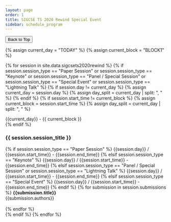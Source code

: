 ```yaml
---
layout: page
order: 1
title: SIGCSE TS 2020 Rewind Special Event
sidebar: schedule_program
---
```


<button onclick="topFunction()" id="toTopButton" title="Go to top">Back to Top</button> 

{% assign current_day = "TODAY" %}
{% assign current_block = "BLOCK1" %}

{% for session in site.data.sigcsets2020rewind %}
  {% if session.session_type == "Paper Session" or session.session_type == "Keynote" or session.session_type == "Panel / Special Session" or session.session_type == "Special Event" or session.session_type == "Lightning Talk" %}
  {% if session.day != current_day %}
    {% assign current_day = session.day %}
    {% assign day_split = current_day | split: ", " %}
  {% endif %}
  {% if session.start_time != current_block %}
    {% assign current_block = session.start_time %}
    {% assign day_split = current_day | split: ", " %}
<div id="{{ day_split[0] }}-{{current_block | slice: 1}}"></div>
<div class="block_header">{{current_day}} - {{ current_block }}</div>
    {% endif %}
<div class="card">
  <div class="container">
    <h3 id="{{session.session_id | downcase}}">{{ session.session_title }}</h3>
    {% if session.session_type == "Paper Session" %}
    <span class="alert-box papersession">{{session.day}} / {{session.start_time}} - {{session.end_time}}</span>
    {% elsif session.session_type == "Keynote" %}
    <span class="alert-box keynote">{{session.day}} / {{session.start_time}} - {{session.end_time}}</span>
    {% elsif session.session_type == "Panel / Special Session" or session.session_type == "Lightning Talk" %}
    <span class="alert-box panel">{{session.day}} / {{session.start_time}} - {{session.end_time}}</span>
    {% elsif session.session_type == "Special Event" %}
    <span class="alert-box specialevent">{{session.day}} / {{session.start_time}} - {{session.end_time}}</span>
    {% endif %}
    {% for submission in session.submissions %}
        <strong>{{submission.title}}</strong><br>
        {{submission.authors}}<br><br>
    {% endfor %}
  </div>
</div> 
  {% endif %}
{% endfor %}